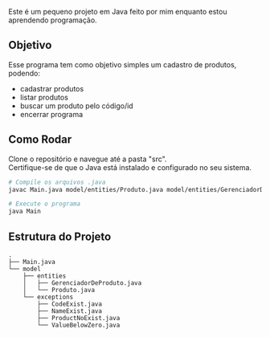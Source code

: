 Este é um pequeno projeto em Java feito por mim enquanto estou aprendendo programação.

## Objetivo
Esse programa tem como objetivo simples um cadastro de produtos, podendo:
- cadastrar produtos
- listar produtos
- buscar um produto pelo código/id
- encerrar programa

## Como Rodar
Clone o repositório e navegue até a pasta "src".  
Certifique-se de que o Java está instalado e configurado no seu sistema.

```bash
# Compile os arquivos .java
javac Main.java model/entities/Produto.java model/entities/GerenciadorDeProduto.java

# Execute o programa
java Main
```

## Estrutura do Projeto

```
.
├── Main.java
└── model
    ├── entities
    │   ├── GerenciadorDeProduto.java
    │   └── Produto.java
    └── exceptions
        ├── CodeExist.java
        ├── NameExist.java
        ├── ProductNoExist.java
        └── ValueBelowZero.java
```

